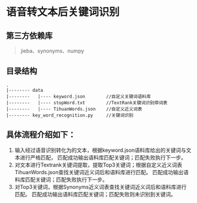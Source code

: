 # 语音转文本后关键词识别

## 第三方依赖库
> jieba、synonyms、numpy

## 目录结构
```
.
|-------- data
|--------   |---- keyword.json        //自定义关键词语料库
|--------   |---- stopWord.txt        //TextRank关键词识别停词表
|--------   |---- TihuanWords.json    //自定义近义词表
|-------- key_word_recognition.py     //关键词识别
```

## 具体流程介绍如下：
1. 输入经过语音识别转化为的文本，根据keyword.json语料库给出的关键词与文本进行严格匹配，
     匹配成功输出语料库匹配关键词；匹配失败执行下一步。<br/>
2. 对文本进行Textrank关键词提取，提取Top3关键词；根据自定义近义词表TihuanWords.json查找关键词近义词后和语料库进行匹配。
     匹配成功输出语料库匹配关键词；匹配失败执行下一步。<br/>
3. 对Top3关键词，根据Synonyms近义词表查找关键词近义词后和语料库进行匹配。
     匹配成功输出语料库匹配关键词；匹配失败则未识别到关键词。<br/>
